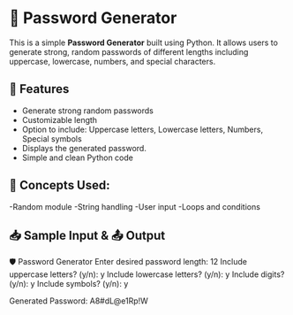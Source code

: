 # 🔐 Password Generator

This is a simple **Password Generator** built using Python. It allows users to generate strong, random passwords of different lengths including uppercase, lowercase, numbers, and special characters.

## 🧠 Features

- Generate strong random passwords
- Customizable length
- Option to include:
    Uppercase letters, Lowercase letters, Numbers, Special symbols
- Displays the generated password.
-  Simple and clean Python code

 
 ## 🧠  Concepts Used:
-Random module
-String handling
-User input
-Loops and conditions


## 📥 Sample Input & 📤 Output

🛡️ Password Generator
Enter desired password length: 12
Include uppercase letters? (y/n): y
Include lowercase letters? (y/n): y
Include digits? (y/n): y
Include symbols? (y/n): y

Generated Password: A8#dL@e1Rp!W

